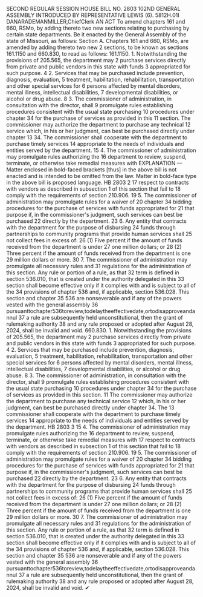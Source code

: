 SECOND REGULAR SESSION
HOUSE BILL NO. 2803
102ND GENERAL ASSEMBLY
INTRODUCED BY REPRESENTATIVE LEWIS (6).
5812H.01I DANARADEMANMILLER,ChiefClerk
AN ACT
To amend chapters 161 and 660, RSMo, by adding thereto two new sections relating to
purchasing by certain state departments.
Be it enacted by the General Assembly of the state of Missouri, as follows:
Section A. Chapters 161 and 660, RSMo, are amended by adding thereto two new
2 sections, to be known as sections 161.1150 and 660.830, to read as follows:
161.1150. 1. Notwithstanding the provisions of 205.565, the department may
2 purchase services directly from private and public vendors in this state with funds
3 appropriated for such purpose.
4 2. Services that may be purchased include prevention, diagnosis, evaluation,
5 treatment, habilitation, rehabilitation, transportation and other special services for
6 persons affected by mental disorders, mental illness, intellectual disabilities,
7 developmental disabilities, or alcohol or drug abuse.
8 3. The commissioner of administration, in consultation with the director, shall
9 promulgate rules establishing procedures consistent with the usual state purchasing
10 procedures under chapter 34 for the purchase of services as provided in this
11 section. The commissioner may authorize the department to purchase any technical
12 service which, in his or her judgment, can best be purchased directly under chapter
13 34. The commissioner shall cooperate with the department to purchase timely services
14 appropriate to the needs of individuals and entities served by the department.
15 4. The commissioner of administration may promulgate rules authorizing the
16 department to review, suspend, terminate, or otherwise take remedial measures with
EXPLANATION — Matter enclosed in bold-faced brackets [thus] in the above bill is not enacted and is
intended to be omitted from the law. Matter in bold-face type in the above bill is proposed language.
HB 2803 2
17 respect to contracts with vendors as described in subsection 1 of this section that fail to
18 comply with the requirements of section 210.906.
19 5. The commissioner of administration may promulgate rules for a waiver of
20 chapter 34 bidding procedures for the purchase of services with funds appropriated for
21 that purpose if, in the commissioner's judgment, such services can best be purchased
22 directly by the department.
23 6. Any entity that contracts with the department for the purpose of disbursing
24 funds through partnerships to community programs that provide human services shall
25 not collect fees in excess of:
26 (1) Five percent if the amount of funds received from the department is under
27 one million dollars; or
28 (2) Three percent if the amount of funds received from the department is one
29 million dollars or more.
30 7. The commissioner of administration may promulgate all necessary rules and
31 regulations for the administration of this section. Any rule or portion of a rule, as that
32 term is defined in section 536.010, that is created under the authority delegated in this
33 section shall become effective only if it complies with and is subject to all of the
34 provisions of chapter 536 and, if applicable, section 536.028. This section and chapter
35 536 are nonseverable and if any of the powers vested with the general assembly
36 pursuanttochapter536toreview,todelaytheeffectivedate,ortodisapproveandannul
37 a rule are subsequently held unconstitutional, then the grant of rulemaking authority
38 and any rule proposed or adopted after August 28, 2024, shall be invalid and void.
660.830. 1. Notwithstanding the provisions of 205.565, the department may
2 purchase services directly from private and public vendors in this state with funds
3 appropriated for such purpose.
4 2. Services that may be purchased include prevention, diagnosis, evaluation,
5 treatment, habilitation, rehabilitation, transportation and other special services for
6 persons affected by mental disorders, mental illness, intellectual disabilities,
7 developmental disabilities, or alcohol or drug abuse.
8 3. The commissioner of administration, in consultation with the director, shall
9 promulgate rules establishing procedures consistent with the usual state purchasing
10 procedures under chapter 34 for the purchase of services as provided in this section.
11 The commissioner may authorize the department to purchase any technical service
12 which, in his or her judgment, can best be purchased directly under chapter 34. The
13 commissioner shall cooperate with the department to purchase timely services
14 appropriate to the needs of individuals and entities served by the department.
HB 2803 3
15 4. The commissioner of administration may promulgate rules authorizing the
16 department to review, suspend, terminate, or otherwise take remedial measures with
17 respect to contracts with vendors as described in subsection 1 of this section that fail to
18 comply with the requirements of section 210.906.
19 5. The commissioner of administration may promulgate rules for a waiver of
20 chapter 34 bidding procedures for the purchase of services with funds appropriated for
21 that purpose if, in the commissioner's judgment, such services can best be purchased
22 directly by the department.
23 6. Any entity that contracts with the department for the purpose of disbursing
24 funds through partnerships to community programs that provide human services shall
25 not collect fees in excess of:
26 (1) Five percent if the amount of funds received from the department is under
27 one million dollars; or
28 (2) Three percent if the amount of funds received from the department is one
29 million dollars or more.
30 7. The commissioner of administration may promulgate all necessary rules and
31 regulations for the administration of this section. Any rule or portion of a rule, as that
32 term is defined in section 536.010, that is created under the authority delegated in this
33 section shall become effective only if it complies with and is subject to all of the
34 provisions of chapter 536 and, if applicable, section 536.028. This section and chapter
35 536 are nonseverable and if any of the powers vested with the general assembly
36 pursuanttochapter536toreview,todelaytheeffectivedate,ortodisapproveandannul
37 a rule are subsequently held unconstitutional, then the grant of rulemaking authority
38 and any rule proposed or adopted after August 28, 2024, shall be invalid and void.
✔